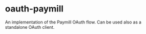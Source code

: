 # oauth-paymill

An implementation of the Paymill OAuth flow. Can be used also as a standalone OAuth client.